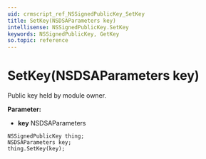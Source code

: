 ```yaml
---
uid: crmscript_ref_NSSignedPublicKey_SetKey
title: SetKey(NSDSAParameters key)
intellisense: NSSignedPublicKey.SetKey
keywords: NSSignedPublicKey, GetKey
so.topic: reference
---
```


# SetKey(NSDSAParameters key)

Public key held by module owner.

**Parameter:** 
* **key** NSDSAParameters

```crmscript
NSSignedPublicKey thing;
NSDSAParameters key;
thing.SetKey(key);
```


